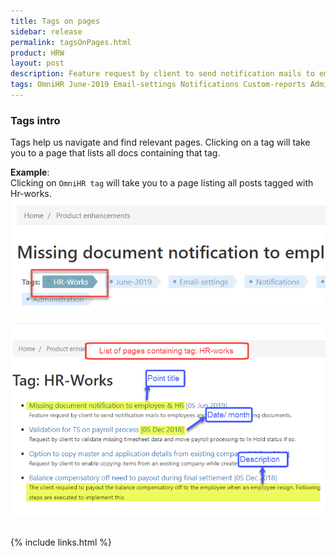 ```yaml
---
title: Tags on pages
sidebar: release
permalink: tagsOnPages.html
product: HRW
layout: post
description: Feature request by client to send notification mails to employees and HR staffs on missing documents. 
tags: OmniHR June-2019 Email-settings Notifications Custom-reports Administration   
---
```

### Tags intro

Tags help us navigate and find relevant pages. Clicking on a tag     will take you to a page that lists all docs containing that tag.

**Example**: <br> 
Clicking on `OmniHR tag` will take you to a page listing all posts tagged with Hr-works.
![](images/tag.png)
 
![](images/tag1.png)


<br>
{% include links.html %}
